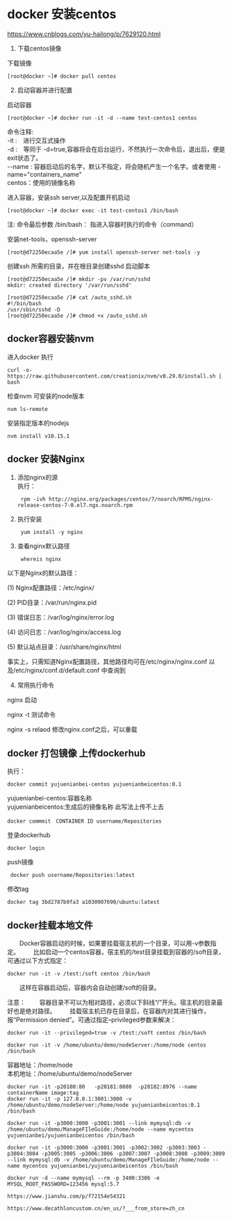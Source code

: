 # docker 安装centos
https://www.cnblogs.com/yu-hailong/p/7629120.html

1. 下载centos镜像

下载镜像

    [root@docker ~]# docker pull centos

2. 启动容器并进行配置

启动容器

    [root@docker ~]# docker run -it -d --name test-centos1 centos

命令注释:  
-it :　进行交互式操作  
-d :　等同于 -d=true,容器将会在后台运行，不然执行一次命令后，退出后，便是exit状态了。  
--name : 容器启动后的名字，默认不指定，将会随机产生一个名字。或者使用 -name="containers_name"  
centos：使用的镜像名称  

进入容器，安装ssh server,以及配置开机启动

    [root@docker ~]# docker exec -it test-centos1 /bin/bash

注: 命令最后参数 /bin/bash： 指进入容器时执行的命令（command）

安装net-tools，openssh-server

    [root@d72250ecaa5e /]# yum install openssh-server net-tools -y

创建ssh 所需的目录，并在根目录创建sshd 启动脚本

    [root@d72250ecaa5e /]# mkdir -pv /var/run/sshd
    mkdir: created directory '/var/run/sshd'

    [root@d72250ecaa5e /]# cat /auto_sshd.sh 
    #!/bin/bash
    /usr/sbin/sshd -D
    [root@d72250ecaa5e /]# chmod +x /auto_sshd.sh 

## docker容器安装nvm
进入docker 执行

    curl -o- https://raw.githubusercontent.com/creationix/nvm/v0.29.0/install.sh | bash

检查nvm 可安装的node版本　
    
    nvm ls-remote

安装指定版本的nodejs

    nvm install v10.15.1

## docker 安装Nginx

1. 添加nginx的源  
执行：

        rpm -ivh http://nginx.org/packages/centos/7/noarch/RPMS/nginx-release-centos-7-0.el7.ngx.noarch.rpm


2. 执行安装

        yum install -y nginx

3. 查看nginx默认路径

        whereis nginx

以下是Nginx的默认路径：

(1) Nginx配置路径：/etc/nginx/

(2) PID目录：/var/run/nginx.pid

(3) 错误日志：/var/log/nginx/error.log

(4) 访问日志：/var/log/nginx/access.log

(5) 默认站点目录：/usr/share/nginx/html

事实上，只需知道Nginx配置路径，其他路径均可在/etc/nginx/nginx.conf 以及/etc/nginx/conf.d/default.conf 中查询到


4. 常用执行命令

nginx   启动

nginx -t  测试命令

nginx -s relaod 修改nginx.conf之后，可以重载


## docker 打包镜像 上传dockerhub
执行：

    docker commit yujuenianbei-centos yujuenianbeicentos:0.1

yujuenianbei-centos:容器名称  
yujuenianbeicentos:生成后的镜像名称
此写法上传不上去

    docker commmit　CONTAINER ID username/Repositories

登录dockerhub

    docker login

push镜像

     docker push username/Repositories:latest 

修改tag

    docker tag 3bd2787b9fa3 a1030907690/ubuntu:latest





## docker挂载本地文件

　　Docker容器启动的时候，如果要挂载宿主机的一个目录，可以用-v参数指定。 
　　比如启动一个centos容器，宿主机的/test目录挂载到容器的/soft目录，可通过以下方式指定：

    docker run -it -v /test:/soft centos /bin/bash 

　　这样在容器启动后，容器内会自动创建/soft的目录。

注意： 
　　容器目录不可以为相对路径，必须以下斜线“/”开头。宿主机的目录最好也是绝对路径。 
　　挂载宿主机已存在目录后，在容器内对其进行操作，报“Permission denied”。可通过指定–privileged参数来解决：

    docker run -it --privileged=true -v /test:/soft centos /bin/bash

    docker run -it -v /home/ubuntu/demo/nodeServer:/home/node centos /bin/bash

容器地址：/home/node  
本机地址：/home/ubuntu/demo/nodeServer

    
    docker run -it -p20180:80   -p20181:8080  -p20182:8976 --name containerName image:tag
    docker run -it -p 127.0.0.1:3001:3000 -v /home/ubuntu/demo/nodeServer:/home/node yujuenianbeicentos:0.1 /bin/bash
    
    docker run -it -p3000:3000 -p3001:3001 --link mymysql:db -v /home/ubuntu/demo/ManageFIleGuide:/home/node --name mycentos yujuenianbei/yujuenianbeicentos /bin/bash
    
    docker run -it -p3000:3000 -p3001:3001 -p3002:3002 -p3003:3003 -p3004:3004 -p3005:3005 -p3006:3006 -p3007:3007 -p3008:3008 -p3009:3009  --link mymysql:db -v /home/ubuntu/demo/ManageFIleGuide:/home/node --name mycentos yujuenianbei/yujuenianbeicentos /bin/bash
    
    docker run -d --name mymysql --rm -p 3400:3306 -e MYSQL_ROOT_PASSWORD=123456 mysql:5.7
    
    https://www.jianshu.com/p/f72154e54321
    
    https://www.decathloncustom.cn/en_us/?___from_store=zh_cn
